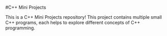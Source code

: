 #C++ Mini Projects

This is a C++ Mini Projects repository! This project contains multiple small C++ programs, each helps to explore different concepts of C++ programming.
